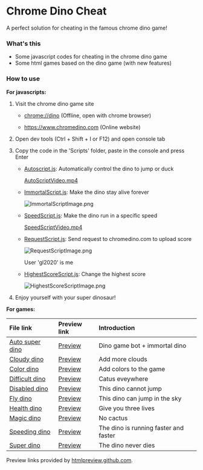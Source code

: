 # Chrome Dino Cheat

A perfect solution for cheating in the famous chrome dino game! 

### What's this

- Some javascript codes for cheating in the chrome dino game
- Some html games based on the dino game (with new features)

### How to use

<b>For javascripts: </b>

1. Visit the chrome dino game site

    - <chrome://dino> (Offline, open with chrome browser)

    - <https://www.chromedino.com> (Online website)

2. Open dev tools (Ctrl + Shift + I or F12) and open console tab

3. Copy the code in the 'Scripts' folder, paste in the console and press Enter

    - [Autoscript.js](https://github.com/georgel2020/ChromeDinoScript/blob/main/Scripts/AutoScript.js): Automatically control the dino to jump or duck

        [AutoScriptVideo.mp4](https://github.com/georgel2020/ChromeDinoScript/blob/main/Resources/AutoScriptVideo.mp4)
    
    - [ImmortalScript.js](https://github.com/georgel2020/ChromeDinoScript/blob/main/Scripts/ImmortalScript.js): Make the dino stay alive forever

        ![ImmortalScriptImage.png](https://user-images.githubusercontent.com/86717650/191897818-332f5e81-41fb-43f3-89b1-1bcf1ea81cff.png)

    - [SpeedScript.js](https://github.com/georgel2020/ChromeDinoScript/blob/main/Scripts/SpeedScript.js): Make the dino run in a specific speed

        [SpeedScriptVideo.mp4](https://github.com/georgel2020/ChromeDinoScript/blob/main/Resources/SpeedScriptVideo.mp4)
    
    - [RequestScript.js](https://github.com/georgel2020/ChromeDinoScript/blob/main/Scripts/RequestScript.js): Send request to chromedino.com to upload score

        ![RequestScriptImage.png](https://user-images.githubusercontent.com/86717650/191897448-70f2f406-e599-4137-8008-fb3b54ff0c8e.png)
        
        User 'gl2020' is me
    
    - [HighestScoreScript.js](https://github.com/georgel2020/ChromeDinoScript/blob/main/Scripts/HighestScoreScript.js): Change the highest score

        ![HighestScoreScriptImage.png](https://user-images.githubusercontent.com/86717650/191897154-7b77074c-bc2e-4e0c-a166-664e8fe794d1.png)

4. Enjoy yourself with your super dinosaur! 

<b>For games: </b>

|File link|Preview link|Introduction|
|:---|:---|:---|
|[Auto super dino](https://github.com/georgel2020/ChromeDinoScript/blob/main/Games/Auto%20super%20dino.html)|[Preview](https://htmlpreview.github.io/?https://github.com/georgel2020/ChromeDinoScript/blob/main/Games/Auto%20super%20dino.html)|Dino game bot + immortal dino|
|[Cloudy dino](https://github.com/georgel2020/ChromeDinoScript/blob/main/Games/Cloudy%20dino.html)|[Preview](https://htmlpreview.github.io/?https://github.com/georgel2020/ChromeDinoScript/blob/main/Games/Cloudy%20dino.html)|Add more clouds|
|[Color dino](https://github.com/georgel2020/ChromeDinoScript/blob/main/Games/Color%20dino.html)|[Preview](https://htmlpreview.github.io/?https://github.com/georgel2020/ChromeDinoScript/blob/main/Games/Color%20dino.html)|Add colors to the game|
|[Difficult dino](https://github.com/georgel2020/ChromeDinoScript/blob/main/Games/Difficult%20dino.html)|[Preview](https://htmlpreview.github.io/?https://github.com/georgel2020/ChromeDinoScript/blob/main/Games/Difficult%20dino.html)|Catus eveywhere|
|[Disabled dino](https://github.com/georgel2020/ChromeDinoScript/blob/main/Games/Disabled%20dino.html)|[Preview](https://htmlpreview.github.io/?https://github.com/georgel2020/ChromeDinoScript/blob/main/Games/Disabled%20dino.html)|This dino cannot jump|
|[Fly dino](https://github.com/georgel2020/ChromeDinoScript/blob/main/Games/Fly%20dino.html)|[Preview](https://htmlpreview.github.io/?https://github.com/georgel2020/ChromeDinoScript/blob/main/Games/Fly%20dino.html)|This dino can jump in the sky|
|[Health dino](https://github.com/georgel2020/ChromeDinoScript/blob/main/Games/Health%20dino.html)|[Preview](https://htmlpreview.github.io/?https://github.com/georgel2020/ChromeDinoScript/blob/main/Games/Health%20dino.html)|Give you three lives|
|[Magic dino](https://github.com/georgel2020/ChromeDinoScript/blob/main/Games/Magic%20dino.html)|[Preview](https://htmlpreview.github.io/?https://github.com/georgel2020/ChromeDinoScript/blob/main/Games/Magic%20dino.html)|No cactus|
|[Speeding dino](https://github.com/georgel2020/ChromeDinoScript/blob/main/Games/Speeding%20dino.html)|[Preview](https://htmlpreview.github.io/?https://github.com/georgel2020/ChromeDinoScript/blob/main/Games/Speeding%20dino.html)|The dino is running faster and faster|
|[Super dino](https://github.com/georgel2020/ChromeDinoScript/blob/main/Games/Super%20dino.html)|[Preview](https://htmlpreview.github.io/?https://github.com/georgel2020/ChromeDinoScript/blob/main/Games/Super%20dino.html)|The dino never dies|

Preview links provided by [htmlpreview.github.com](https://github.com/htmlpreview/htmlpreview.github.com). 
